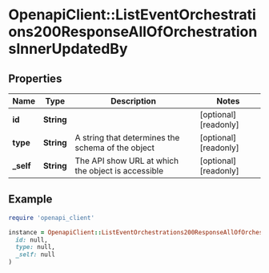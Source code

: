 # OpenapiClient::ListEventOrchestrations200ResponseAllOfOrchestrationsInnerUpdatedBy

## Properties

| Name | Type | Description | Notes |
| ---- | ---- | ----------- | ----- |
| **id** | **String** |  | [optional][readonly] |
| **type** | **String** | A string that determines the schema of the object | [optional][readonly] |
| **_self** | **String** | The API show URL at which the object is accessible | [optional][readonly] |

## Example

```ruby
require 'openapi_client'

instance = OpenapiClient::ListEventOrchestrations200ResponseAllOfOrchestrationsInnerUpdatedBy.new(
  id: null,
  type: null,
  _self: null
)
```

